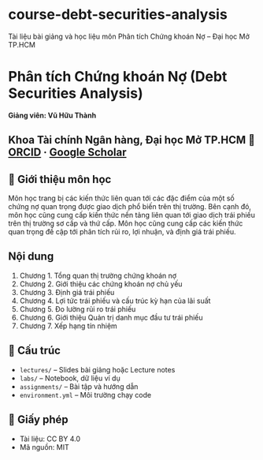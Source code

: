 # course-debt-securities-analysis
Tài liệu bài giảng và học liệu môn Phân tích Chứng khoán Nợ – Đại học Mở TP.HCM

# Phân tích Chứng khoán Nợ (Debt Securities Analysis)

**Giảng viên: Vũ Hữu Thành**  

**Khoa Tài chính Ngân hàng, Đại học Mở TP.HCM**
📄 [ORCID](https://orcid.org/0000-0003-2306-2565) · [Google Scholar](https://scholar.google.com.vn/citations?user=z_h1dlMAAAAJ&hl=vi&authuser=1)
---

## 🧭 Giới thiệu môn học
Môn học trang bị các kiến thức liên quan tới các đặc điểm của một số chứng nợ quan trọng được giao dịch phổ biến trên thị trường. Bên cạnh đó, môn học cũng cung cấp kiến thức nền tảng liên quan tới giao dịch trái phiếu trên thị trường sơ cấp và thứ cấp. Môn học cũng cung cấp các kiến thức quan trọng đề cập tới phân tích rủi ro, lợi nhuận, và định giá trái phiếu.

## Nội dung
1. Chương 1. Tổng quan thị trường chứng khoán nợ  
2. Chương 2. Giới thiệu các chứng khoán nợ chủ yếu  
3. Chương 3. Định giá trái phiếu  
4. Chương 4. Lợi tức trái phiếu và cấu trúc kỳ hạn của lãi suất
5. Chương 5. Đo lường rủi ro trái phiếu
6. Chương 6. Giới thiệu Quản trị danh mục đầu tư trái phiếu
7. Chương 7. Xếp hạng tín nhiệm

## 📂 Cấu trúc
- `lectures/` – Slides bài giảng hoặc Lecture notes
- `labs/` – Notebook, dữ liệu ví dụ
- `assignments/` – Bài tập và hướng dẫn
- `environment.yml` – Môi trường chạy code

## 📜 Giấy phép
- Tài liệu: CC BY 4.0  
- Mã nguồn: MIT
